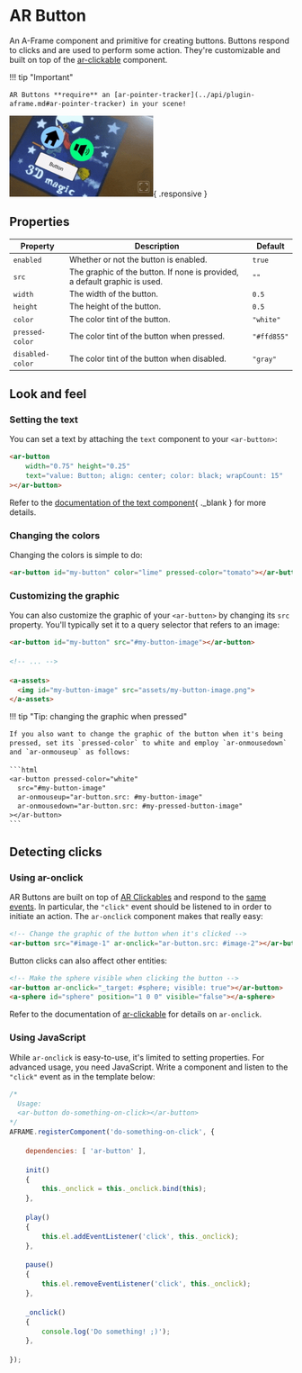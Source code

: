# AR Button

An A-Frame component and primitive for creating buttons. Buttons respond to clicks and are used to perform some action. They're customizable and built on top of the [ar-clickable](./ar-clickable.md) component.

!!! tip "Important"

    AR Buttons **require** an [ar-pointer-tracker](../api/plugin-aframe.md#ar-pointer-tracker) in your scene!

![AR Buttons](../img/addon-buttons.gif){ .responsive }

## Properties

| Property | Description | Default |
| -------- | ----------- | ------- |
| `enabled` | Whether or not the button is enabled. | `true` |
| `src` | The graphic of the button. If none is provided, a default graphic is used. | `""` |
| `width` | The width of the button. | `0.5` |
| `height` | The height of the button. | `0.5` |
| `color` | The color tint of the button. | `"white"` |
| `pressed-color` | The color tint of the button when pressed. | `"#ffd855"` |
| `disabled-color` | The color tint of the button when disabled. | `"gray"` |

## Look and feel

### Setting the text

You can set a text by attaching the `text` component to your `<ar-button>`:

```html
<ar-button
    width="0.75" height="0.25"
    text="value: Button; align: center; color: black; wrapCount: 15"
></ar-button>
```

Refer to the [documentation of the text component](https://aframe.io/docs/1.7.0/components/text.html){ ._blank } for more details.

### Changing the colors

Changing the colors is simple to do:

```html
<ar-button id="my-button" color="lime" pressed-color="tomato"></ar-button>
```

### Customizing the graphic

You can also customize the graphic of your `<ar-button>` by changing its `src` property. You'll typically set it to a query selector that refers to an image:

```html
<ar-button id="my-button" src="#my-button-image"></ar-button>

<!-- ... -->

<a-assets>
  <img id="my-button-image" src="assets/my-button-image.png">
</a-assets>
```

!!! tip "Tip: changing the graphic when pressed"

    If you also want to change the graphic of the button when it's being pressed, set its `pressed-color` to white and employ `ar-onmousedown` and `ar-onmouseup` as follows:

    ```html
    <ar-button pressed-color="white"
      src="#my-button-image"
      ar-onmouseup="ar-button.src: #my-button-image"
      ar-onmousedown="ar-button.src: #my-pressed-button-image"
    ></ar-button>
    ```

## Detecting clicks

### Using ar-onclick

AR Buttons are built on top of [AR Clickables](./ar-clickable.md) and respond to the [same events](./ar-clickable.md#events). In particular, the `"click"` event should be listened to in order to initiate an action. The `ar-onclick` component makes that really easy:

```html
<!-- Change the graphic of the button when it's clicked -->
<ar-button src="#image-1" ar-onclick="ar-button.src: #image-2"></ar-button>
```

Button clicks can also affect other entities:

```html
<!-- Make the sphere visible when clicking the button -->
<ar-button ar-onclick="_target: #sphere; visible: true"></ar-button>
<a-sphere id="sphere" position="1 0 0" visible="false"></a-sphere>
```

Refer to the documentation of [ar-clickable](./ar-clickable.md#declarative-handlers) for details on `ar-onclick`.

### Using JavaScript

While `ar-onclick` is easy-to-use, it's limited to setting properties. For advanced usage, you need JavaScript. Write a component and listen to the `"click"` event as in the template below:

```js
/*
  Usage:
  <ar-button do-something-on-click></ar-button>
*/
AFRAME.registerComponent('do-something-on-click', {

    dependencies: [ 'ar-button' ],

    init()
    {
        this._onclick = this._onclick.bind(this);
    },

    play()
    {
        this.el.addEventListener('click', this._onclick);
    },

    pause()
    {
        this.el.removeEventListener('click', this._onclick);
    },

    _onclick()
    {
        console.log('Do something! ;)');
    },

});
```
